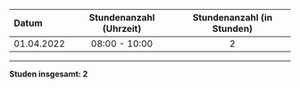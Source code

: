 | Datum      | Stundenanzahl (Uhrzeit) | Stundenanzahl (in Stunden) |
| :--------- | :---------------------: | :------------------------: |
| 01.04.2022 |      08:00 - 10:00      |             2              |

---

**Studen insgesamt: 2**
